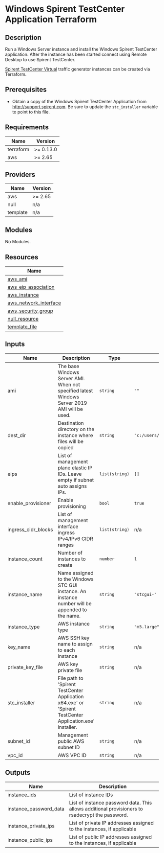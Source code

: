 # Windows Spirent TestCenter Application Terraform

## Description

Run a Windows Server instance and install the Windows Spirent TestCenter application.
After the instance has been started connect using Remote Desktop to use Spirent TestCenter.

[Spirent TestCenter Virtual](https://github.com/Spirent-terraform-Modules/terraform-aws-stcv)
traffic generator instances can be created via Terraform.

## Prerequisites

- Obtain a copy of the Windows Spirent TestCenter Application from http://support.spirent.com.
Be sure to update the `stc_installer` variable to point to this file.

<!-- BEGINNING OF PRE-COMMIT-TERRAFORM DOCS HOOK -->
## Requirements

| Name | Version |
|------|---------|
| terraform | >= 0.13.0 |
| aws | >= 2.65 |

## Providers

| Name | Version |
|------|---------|
| aws | >= 2.65 |
| null | n/a |
| template | n/a |

## Modules

No Modules.

## Resources

| Name |
|------|
| [aws_ami](https://registry.terraform.io/providers/hashicorp/aws/2.65/docs/data-sources/ami) |
| [aws_eip_association](https://registry.terraform.io/providers/hashicorp/aws/2.65/docs/resources/eip_association) |
| [aws_instance](https://registry.terraform.io/providers/hashicorp/aws/2.65/docs/resources/instance) |
| [aws_network_interface](https://registry.terraform.io/providers/hashicorp/aws/2.65/docs/resources/network_interface) |
| [aws_security_group](https://registry.terraform.io/providers/hashicorp/aws/2.65/docs/resources/security_group) |
| [null_resource](https://registry.terraform.io/providers/hashicorp/null/latest/docs/resources/resource) |
| [template_file](https://registry.terraform.io/providers/hashicorp/template/latest/docs/data-sources/file) |

## Inputs

| Name | Description | Type | Default | Required |
|------|-------------|------|---------|:--------:|
| ami | The base Windows Server AMI.  When not specified latest Windows Server 2019 AMI will be used. | `string` | `""` | no |
| dest\_dir | Destination directory on the instance where files will be copied | `string` | `"c:/users/administrator/downloads"` | no |
| eips | List of management plane elastic IP IDs.  Leave empty if subnet auto assigns IPs. | `list(string)` | `[]` | no |
| enable\_provisioner | Enable provisioning | `bool` | `true` | no |
| ingress\_cidr\_blocks | List of management interface ingress IPv4/IPv6 CIDR ranges | `list(string)` | n/a | yes |
| instance\_count | Number of instances to create | `number` | `1` | no |
| instance\_name | Name assigned to the Windows STC GUI instance.  An instance number will be appended to the name. | `string` | `"stcgui-"` | no |
| instance\_type | AWS instance type | `string` | `"m5.large"` | no |
| key\_name | AWS SSH key name to assign to each instance | `string` | n/a | yes |
| private\_key\_file | AWS key private file | `string` | n/a | yes |
| stc\_installer | File path to 'Spirent TestCenter Application x64.exe' or 'Spirent TestCenter Application.exe' installer. | `string` | n/a | yes |
| subnet\_id | Management public AWS subnet ID | `string` | n/a | yes |
| vpc\_id | AWS VPC ID | `string` | n/a | yes |

## Outputs

| Name | Description |
|------|-------------|
| instance\_ids | List of instance IDs |
| instance\_password\_data | List of instance password data.  This allows additional provisioners to rsadecrypt the password. |
| instance\_private\_ips | List of private IP addresses assigned to the instances, if applicable |
| instance\_public\_ips | List of public IP addresses assigned to the instances, if applicable |
<!-- END OF PRE-COMMIT-TERRAFORM DOCS HOOK -->
